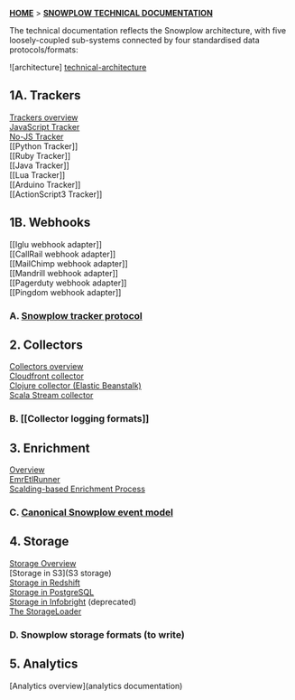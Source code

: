 [**HOME**](Home) > [**SNOWPLOW TECHNICAL DOCUMENTATION**](Snowplow-technical-documentation)

The technical documentation reflects the Snowplow architecture, with five loosely-coupled sub-systems connected by four standardised data protocols/formats:

![architecture] [technical-architecture]

## 1A. Trackers

[Trackers overview](trackers)  
[JavaScript Tracker](javascript-tracker)  
[No-JS Tracker](no-js-tracker)  
[[Python Tracker]]  
[[Ruby Tracker]]  
[[Java Tracker]]  
[[Lua Tracker]]  
[[Arduino Tracker]]  
[[ActionScript3 Tracker]]

## 1B. Webhooks

[[Iglu webhook adapter]]  
[[CallRail webhook adapter]]  
[[MailChimp webhook adapter]]  
[[Mandrill webhook adapter]]  
[[Pagerduty webhook adapter]]  
[[Pingdom webhook adapter]]  

### A. [Snowplow tracker protocol](snowplow-tracker-protocol)  

## 2. Collectors

[Collectors overview](collectors)  
[Cloudfront collector](cloudfront)  
[Clojure collector (Elastic Beanstalk)](Clojure-collector)  
[Scala Stream collector](Scala-stream-collector)  

### B. [[Collector logging formats]]

## 3. Enrichment

[Overview](Enrichment)   
[EmrEtlRunner](EmrEtlRunner)   
[Scalding-based Enrichment Process](The-Enrichment-Process)   

### C. [Canonical Snowplow event model](canonical-event-model)

## 4. Storage

[Storage Overview](Storage-documentation)  
[Storage in S3](S3 storage)  
[Storage in Redshift](amazon-redshift-storage)  
[Storage in PostgreSQL](postgresql-storage)   
[Storage in Infobright](infobright-storage) (deprecated)  
[The StorageLoader](The-Storage-Loader)  

### D. Snowplow storage formats (to write)

## 5. Analytics

[Analytics overview](analytics documentation)


[technical-architecture]: https://d3i6fms1cm1j0i.cloudfront.net/github-wiki/images/technical-architecture.png
